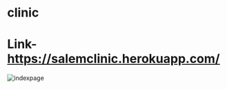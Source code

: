 # clinic

# Link-https://salemclinic.herokuapp.com/
<!--![indexpage](https://user-images.githubusercontent.com/68312849/119233213-84cb8500-bb45-11eb-8ffe-3f1f2b95ffd3.jpeg)

-->
![indexpage](https://user-images.githubusercontent.com/68312849/119233213-84cb8500-bb45-11eb-8ffe-3f1f2b95ffd3.jpeg)

